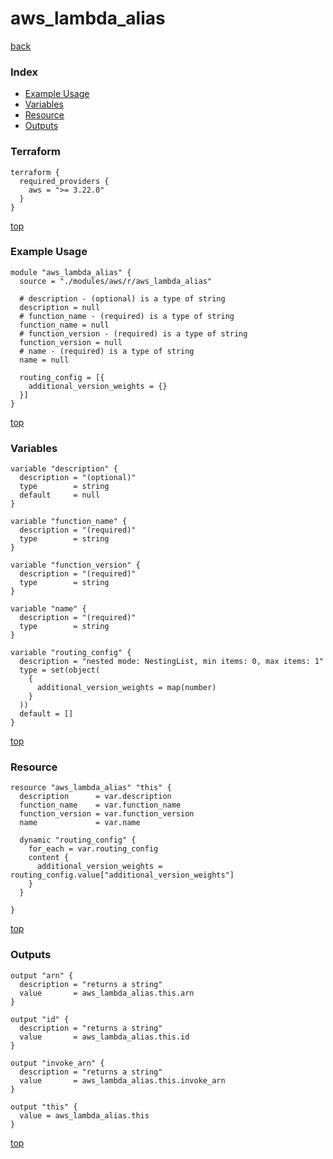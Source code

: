 # aws_lambda_alias

[back](../aws.md)

### Index

- [Example Usage](#example-usage)
- [Variables](#variables)
- [Resource](#resource)
- [Outputs](#outputs)

### Terraform

```hcl
terraform {
  required_providers {
    aws = ">= 3.22.0"
  }
}
```

[top](#index)

### Example Usage

```hcl
module "aws_lambda_alias" {
  source = "./modules/aws/r/aws_lambda_alias"

  # description - (optional) is a type of string
  description = null
  # function_name - (required) is a type of string
  function_name = null
  # function_version - (required) is a type of string
  function_version = null
  # name - (required) is a type of string
  name = null

  routing_config = [{
    additional_version_weights = {}
  }]
}
```

[top](#index)

### Variables

```hcl
variable "description" {
  description = "(optional)"
  type        = string
  default     = null
}

variable "function_name" {
  description = "(required)"
  type        = string
}

variable "function_version" {
  description = "(required)"
  type        = string
}

variable "name" {
  description = "(required)"
  type        = string
}

variable "routing_config" {
  description = "nested mode: NestingList, min items: 0, max items: 1"
  type = set(object(
    {
      additional_version_weights = map(number)
    }
  ))
  default = []
}
```

[top](#index)

### Resource

```hcl
resource "aws_lambda_alias" "this" {
  description      = var.description
  function_name    = var.function_name
  function_version = var.function_version
  name             = var.name

  dynamic "routing_config" {
    for_each = var.routing_config
    content {
      additional_version_weights = routing_config.value["additional_version_weights"]
    }
  }

}
```

[top](#index)

### Outputs

```hcl
output "arn" {
  description = "returns a string"
  value       = aws_lambda_alias.this.arn
}

output "id" {
  description = "returns a string"
  value       = aws_lambda_alias.this.id
}

output "invoke_arn" {
  description = "returns a string"
  value       = aws_lambda_alias.this.invoke_arn
}

output "this" {
  value = aws_lambda_alias.this
}
```

[top](#index)